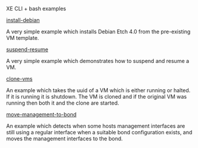 XE CLI + bash examples

 [install-debian][1]

   A very simple example which installs Debian Etch 4.0 from the pre-existing
   VM template.

[suspend-resume][2]

   A very simple example which demonstrates how to suspend and resume a VM.

[clone-vms][3]

   An example which takes the uuid of a VM which is either running or halted.
   If it is running it is shutdown. The VM is cloned and if the original VM was
   running then both it and the clone are started.

[move-management-to-bond][4]

   An example which detects when some hosts management interfaces are still
   using a regular interface when a suitable bond configuration exists, and
   moves the management interfaces to the bond.


[1]: install-debian
[2]: suspend-resume
[3]: clone-vms
[4]: move-management-to-bond
